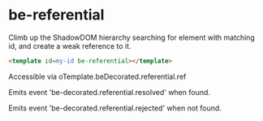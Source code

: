 # be-referential

Climb up the ShadowDOM hierarchy searching for element with matching id, and create a weak reference to it.

```html
<template id=my-id be-referential></template>
```

Accessible via oTemplate.beDecorated.referential.ref

Emits event 'be-decorated.referential.resolved' when found.

Emits event 'be-decorated.referential.rejected' when not found.
